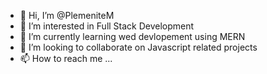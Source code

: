 - 👋 Hi, I’m @PlemeniteM
- 👀 I’m interested in Full Stack Development
- 🌱 I’m currently learning wed devlopement using MERN 
- 💞️ I’m looking to collaborate on Javascript related projects
- 📫 How to reach me ...

<!---
PlemeniteM/PlemeniteM is a ✨ special ✨ repository because its `README.md` (this file) appears on your GitHub profile.
You can click the Preview link to take a look at your changes.
--->
